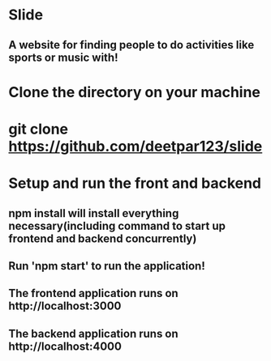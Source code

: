 # Slide
## A website for finding people to do activities like sports or music with!


# Clone the directory on your machine
# git clone https://github.com/deetpar123/slide

# Setup and run the front and backend

## npm install will install everything necessary(including command to start up frontend and backend concurrently)

## Run 'npm start' to run the application!

## The frontend application runs on http://localhost:3000
## The backend application runs on http://localhost:4000